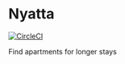 # Nyatta
[![CircleCI](https://circleci.com/gh/3dw1nM0535/nyatta.svg?style=svg)](https://circleci.com/gh/3dw1nM0535/nyatta)

Find apartments for longer stays
